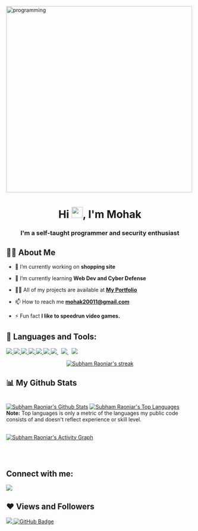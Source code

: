 <img src="https://i.pinimg.com/originals/54/e3/7d/54e37d8074ebcde1d96c77d7b2a7f310.gif" alt="programming" width="500" height="auto" align="center">

<h1 align="center">Hi <img src="https://raw.githubusercontent.com/MartinHeinz/MartinHeinz/master/wave.gif" width="30px">, I'm Mohak</h1>
<h3 align="center">I'm a self-taught programmer and security enthusiast<h3>


## 🙋‍♂️ About Me

- 🔭 I’m currently working on **shopping site**

- 🌱 I’m currently learning **Web Dev and Cyber Defense**

- 👨‍💻 All of my projects are available at **[My Portfolio](https://mohak75.github.io/Experimental-Website/)**

- 📫 How to reach me **mohak20011@gmail.com**

- ⚡ Fun fact **I like to speedrun video games.**

## 🚀 Languages and Tools:

<p align="left"> 
    <a href="https://www.java.com" target="_blank"> <img src="https://img.icons8.com/color/48/000000/java-coffee-cup-logo.png"/> </a>
    <a href="https://developer.mozilla.org/en-US/docs/Web/JavaScript" target="_blank"> <img src="https://img.icons8.com/color/48/000000/javascript.png"/> </a> 
    <a href="https://www.w3.org/html/" target="_blank"> <img src="https://img.icons8.com/color/48/000000/html-5.png"/> </a> 
    <a href="https://www.w3schools.com/css/" target="_blank"> <img src="https://img.icons8.com/color/48/000000/css3.png"/> </a> 
    <a href="https://getbootstrap.com" target="_blank"> <img src="https://img.icons8.com/color/48/000000/bootstrap.png"/> </a> 
    <a href="https://www.python.org" target="_blank"> <img src="https://img.icons8.com/color/48/000000/python.png"/> </a> 
    <a style="padding-right:8px;" href="https://nodejs.org" target="_blank"> <img src="https://img.icons8.com/color/48/000000/nodejs.png"/> </a> 
    <a style="padding-right:8px;" href="https://www.mysql.com/" target="_blank"> <img src="https://img.icons8.com/fluent/50/000000/mysql-logo.png"/> </a>
    <a href="https://git-scm.com/" target="_blank"> <img src="https://img.icons8.com/color/48/000000/git.png"/> </a> 
  
<br/>

<p align="center">
    <a href="https://github.com/mohak75/github-readme-streak-stats">
        <img title="🔥 Get streak stats for your profile at git.io/streak-stats" alt="Subham Raoniar's streak" src="https://github-readme-streak-stats.herokuapp.com/?user=mohak75&theme=black-ice&hide_border=true&stroke=0000&background=060A0CD0"/>
    </a>
</p>

## 📊 My Github Stats

  <br/>
    <a href="https://github.com/mohak75/github-readme-stats"><img alt="Subham Raoniar's Github Stats" src="https://github-readme-stats.vercel.app/api?username=mohak75&show_icons=true&count_private=true&theme=react&hide_border=true&bg_color=0D1117" /></a>
  <a href="https://github.com/mohak75/github-readme-stats"><img alt="Subham Raoniar's Top Languages" src="https://github-readme-stats.vercel.app/api/top-langs/?username=mohak75&langs_count=8&count_private=true&layout=compact&theme=react&hide_border=true&bg_color=0D1117" /></a>
  <br/>
  <b>Note:</b> Top languages is only a metric of the languages my public code consists of and doesn't reflect experience or skill level.


<br/>
<br/>

<a href="https://github.com/mohak75/github-readme-activity-graph"><img alt="Subham Raoniar's Activity Graph" src="https://activity-graph.herokuapp.com/graph?username=mohak75&bg_color=0D1117&color=5BCDEC&line=5BCDEC&point=FFFFFF&hide_border=true" /></a>

<br/>
<br/>

## Connect with me:
<p align="left">

<a href = "https://www.linkedin.com/in/mohak-shrivastava-568689213/"><img src="https://img.icons8.com/fluent/48/000000/linkedin.png"/></a>


</p>

## ❤ Views and Followers
<a href="https://github.com/Meghna-DAS/github-profile-views-counter">
    <img src="https://komarev.com/ghpvc/?username=mohak75">
</a>
<a href="https://github.com/mohak75?tab=followers"><img src="https://img.shields.io/github/followers/mohak75?label=Followers&style=social" alt="GitHub Badge"></a>
